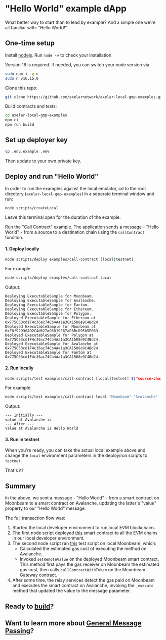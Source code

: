 # "Hello World" example dApp

What better way to start than to lead by example? And a simple one we're all familiar with: "Hello World!"

## One-time setup

Install [nodejs](https://nodejs.org/en/download/). Run `node -v` to check your installation.

Version 16 is required. If needed, you can switch your node version via

```bash
sudo npm i -g n
sudo n v16.15.0
```

Clone this repo:

```bash
git clone https://github.com/axelarnetwork/axelar-local-gmp-examples.git
```

Build contracts and tests:

```bash
cd axelar-local-gmp-examples
npm ci
npm run build
```

## Set up deployer key

```bash
cp .env.example .env
```

Then update to your own private key.

## Deploy and run "Hello World"

In order to run the examples against the local emulator, cd to the root directory (`axelar-local-gmp-examples`) in a separate terminal window and run:
```bash
node scripts/createLocal
```
Leave this terminal open for the duration of the example.

Run the "Call Contract" example. The application sends a message - "Hello World" - from a source to a destination chain using the `callContract` function.

#### 1. Deploy locally

```bash
node scripts/deploy examples/call-contract [local|testnet]
```

For example:

```bash
node scripts/deploy examples/call-contract local
```

Output: 
```
Deploying ExecutableSample for Moonbeam.
Deploying ExecutableSample for Avalanche.
Deploying ExecutableSample for Fantom.
Deploying ExecutableSample for Ethereum.
Deploying ExecutableSample for Polygon.
Deployed ExecutableSample for Ethereum at 0x775C53cd1F4c36ac74Cb4Aa1a3CA1508e9C4Bd24.
Deployed ExecutableSample for Moonbeam at 0xF8f92930AD2C4d627a96819E67aD3BcD95b5E063.
Deployed ExecutableSample for Polygon at 0x775C53cd1F4c36ac74Cb4Aa1a3CA1508e9C4Bd24.
Deployed ExecutableSample for Avalanche at 0x775C53cd1F4c36ac74Cb4Aa1a3CA1508e9C4Bd24.
Deployed ExecutableSample for Fantom at 0x775C53cd1F4c36ac74Cb4Aa1a3CA1508e9C4Bd24.
```

#### 2. Run locally

```bash
node scripts/test examples/call-contract [local|testnet] ${"source-chain"} ${"destination-chain"} ${'message'}
```

For example:
```bash
node scripts/test examples/call-contract local "Moonbeam" "Avalanche" 'Hello World'
```

Output:

```
--- Initially ---
value at Avalanche is
--- After ---
value at Avalanche is Hello World
```

#### 3. Run in testnet

When you're ready, you can take the actual local example above and change the `local` environment parameters in the deploy/run scripts to `testnet`.

That's it!

## Summary

In the above, we sent a message - "Hello World" - from a smart contract on Moonbeam to a smart contract on Avalanche, updating the latter's "value" property to our "Hello World" message. 

The full transaction flow was:
1. Started the local developer environment to run local EVM blockchains.
2. The first node script deployed [this](https://github.com/axelarnetwork/axelar-local-gmp-examples/blob/main/examples/call-contract/ExecutableSample.sol) smart contract to all the EVM chains in our local developer environment.
3. The second node script ran [this](https://github.com/axelarnetwork/axelar-local-gmp-examples/blob/main/examples/call-contract/index.js#L22) test script on local Moonbeam, which:
    - Calculated the estimated gas cost of executing the method on Avalanche.
    - Invoked `setRemoteValue` on the deployed Moonbeam smart contract. This method first pays the gas receiver on Moonbeam the estimated gas cost, then calls `callContractWithToken` on the Moonbeam Gateway contract.
4. After some time, the relay services detect the gas paid on Moonbeam and executes the smart contract on Avalanche, invoking the `_execute` method that updated the value to the message parameter.

## Ready to [build](./build/getting-started)?
## Want to learn more about [General Message Passing](./gmp-overview)?
